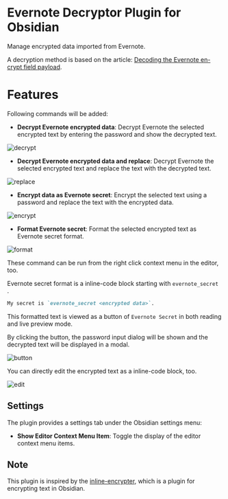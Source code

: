 # Evernote Decryptor Plugin for Obsidian

Manage encrypted data imported from Evernote.

A decryption method is based on the article: [Decoding the Evernote en-crypt field payload](https://soundly.me/decoding-the-Evernote-en-crypt-field-payload/).

# Features

Following commands will be added:

- **Decrypt Evernote encrypted data**: Decrypt Evernote the selected encrypted text by entering the password and show the decrypted text.

![decrypt](https://github.com/rcmdnk/cocoro/obsidian-evernote-decryptor/master/images/decrypt.gif?raw=true)

- **Decrypt Evernote encrypted data and replace**: Decrypt Evernote the selected encrypted text and replace the text with the decrypted text.

![replace](https://github.com/rcmdnk/cocoro/obsidian-evernote-decryptor/master/images/replace.gif?raw=true)

- **Encrypt data as Evernote secret**: Encrypt the selected text using a password and replace the text with the encrypted data.

![encrypt](https://github.com/rcmdnk/cocoro/obsidian-evernote-decryptor/master/images/encrypt.gif?raw=true)

- **Format Evernote secret**: Format the selected encrypted text as Evernote secret format.

![format](https://github.com/rcmdnk/cocoro/obsidian-evernote-decryptor/master/images/format.gif?raw=true)

These command can be run from the right click context menu in the editor, too.

Evernote secret format is a inline-code block starting with `evernote_secret `.

```markdown
My secret is `evernote_secret <encrypted data>`.
```

This formatted text is viewed as a button of `Evernote Secret` in both reading and live preview mode.

By clicking the button, the password input dialog will be shown and the decrypted text will be displayed in a modal.

![button](https://github.com/rcmdnk/cocoro/obsidian-evernote-decryptor/master/images/button.gif?raw=true)

You can directly edit the encrypted text as a inline-code block, too.

![edit](https://github.com/rcmdnk/cocoro/obsidian-evernote-decryptor/master/images/edit.gif?raw=true)


## Settings

The plugin provides a settings tab under the Obsidian settings menu:

- **Show Editor Context Menu Item**: Toggle the display of the editor context menu items.

## Note

This plugin is inspired by the [inline-encrypter](https://github.com/solargate/obsidian-inline-encrypter),
which is a plugin for encrypting text in Obsidian.
